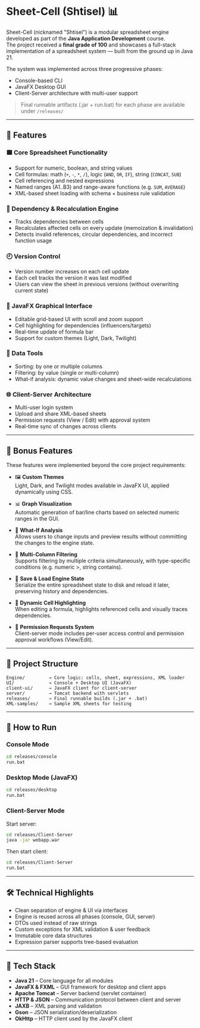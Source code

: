 # Sheet-Cell (Shtisel) 📊

Sheet-Cell (nicknamed "Shtisel") is a modular spreadsheet engine developed as part of the **Java Application Development** course.  
The project received a **final grade of 100** and showcases a full-stack implementation of a spreadsheet system — built from the ground up in Java 21.

The system was implemented across three progressive phases:

- Console-based CLI
- JavaFX Desktop GUI
- Client-Server architecture with multi-user support

> Final runnable artifacts (.jar + run.bat) for each phase are available under `/releases/`


---

## 🧩 Features

### 🟩 Core Spreadsheet Functionality
- Support for numeric, boolean, and string values
- Cell formulas: math (`+`, `-`, `*`, `/`), logic (`AND`, `OR`, `IF`), string (`CONCAT`, `SUB`)
- Cell referencing and nested expressions
- Named ranges (A1..B3) and range-aware functions (e.g. `SUM`, `AVERAGE`)
- XML-based sheet loading with schema + business rule validation

### 🔁 Dependency & Recalculation Engine
- Tracks dependencies between cells
- Recalculates affected cells on every update (memoization & invalidation)
- Detects invalid references, circular dependencies, and incorrect function usage

### 🕘 Version Control
- Version number increases on each cell update
- Each cell tracks the version it was last modified
- Users can view the sheet in previous versions (without overwriting current state)

### 🎨 JavaFX Graphical Interface
- Editable grid-based UI with scroll and zoom support
- Cell highlighting for dependencies (influencers/targets)
- Real-time update of formula bar
- Support for custom themes (Light, Dark, Twilight)

### 🧮 Data Tools
- Sorting: by one or multiple columns
- Filtering: by value (single or multi-column)
- What-if analysis: dynamic value changes and sheet-wide recalculations

### 🌐 Client-Server Architecture
- Multi-user login system
- Upload and share XML-based sheets
- Permission requests (View / Edit) with approval system
- Real-time sync of changes across clients

---

## 🎁 Bonus Features

These features were implemented beyond the core project requirements:

- 🖼 **Custom Themes**  
  Light, Dark, and Twilight modes available in JavaFX UI, applied dynamically using CSS.

- 📊 **Graph Visualization**  
  Automatic generation of bar/line charts based on selected numeric ranges in the GUI.

- 🧠 **What-If Analysis**  
  Allows users to change inputs and preview results without committing the changes to the engine state.

- 🧾 **Multi-Column Filtering**  
  Supports filtering by multiple criteria simultaneously, with type-specific conditions (e.g. numeric >, string contains).

- 💾 **Save & Load Engine State**  
  Serialize the entire spreadsheet state to disk and reload it later, preserving history and dependencies.

- 🎯 **Dynamic Cell Highlighting**  
  When editing a formula, highlights referenced cells and visually traces dependencies.

- 🔐 **Permission Requests System**  
  Client-server mode includes per-user access control and permission approval workflows (View/Edit).

---

## 📁 Project Structure

```pgsql
Engine/         → Core logic: cells, sheet, expressions, XML loader  
UI/             → Console + Desktop UI (JavaFX)  
client-ui/      → JavaFX client for client-server  
server/         → Tomcat backend with servlets  
releases/       → Final runnable builds (.jar + .bat)  
XML-samples/    → Sample XML sheets for testing  
```

---

## 🚀 How to Run

### Console Mode

```bash
cd releases/console
run.bat
```

### Desktop Mode (JavaFX)

```bash
cd releases/desktop
run.bat
```

### Client-Server Mode

Start server:

```bash
cd releases/Client-Server
java -jar webapp.war
```

Then start client:

```bash
cd releases/Client-Server
run.bat
```

---

## 🛠 Technical Highlights

- Clean separation of engine & UI via interfaces
- Engine is reused across all phases (console, GUI, server)
- DTOs used instead of raw strings
- Custom exceptions for XML validation & user feedback
- Immutable core data structures
- Expression parser supports tree-based evaluation

---

## 🧪 Tech Stack

- **Java 21** – Core language for all modules
- **JavaFX & FXML** – GUI framework for desktop and client apps
- **Apache Tomcat** – Server backend (servlet container)
- **HTTP & JSON** – Communication protocol between client and server
- **JAXB** – XML parsing and validation
- **Gson** – JSON serialization/deserialization
- **OkHttp** – HTTP client used by the JavaFX client



